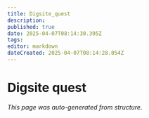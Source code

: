 ```yaml
---
title: Digsite_quest
description: 
published: true
date: 2025-04-07T08:14:30.395Z
tags: 
editor: markdown
dateCreated: 2025-04-07T08:14:28.054Z
---
```


# Digsite quest

*This page was auto-generated from structure.*